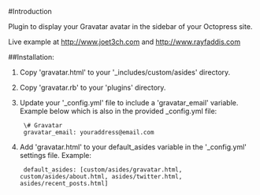 #Introduction

Plugin to display your Gravatar avatar in the sidebar of your Octopress site.

Live example at <a href="http://www.joet3ch.com">http://www.joet3ch.com</a> and <a href="http://www.rayfaddis.com">http://www.rayfaddis.com</a>


##Installation:

1. Copy 'gravatar.html' to your '_includes/custom/asides' directory.
2. Copy 'gravatar.rb' to your 'plugins' directory.
3. Update your '_config.yml' file to include a 'gravatar_email' variable. Example below which is also in the provided _config.yml file:

        \# Gravatar  
        gravatar_email: youraddress@email.com

4. Add 'gravatar.html' to your default_asides variable in the '_config.yml' settings file. Example:

        default_asides: [custom/asides/gravatar.html, custom/asides/about.html, asides/twitter.html, asides/recent_posts.html]
